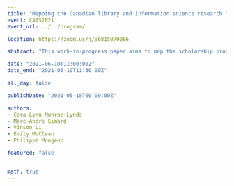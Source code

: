 ```yaml
---
title: "Mapping the Canadian library and information science research landscape"
event: CAIS2021
event_url: ../../program/

location: https://zoom.us/j/96815079086

abstract: "This work-in-progress paper aims to map the scholarship produced by the eight Canadian Library and Information Science (LIS) schools. After using the citation network to divide publications into several research areas, we analyze how the research output of different LIS schools is distributed across these areas, in an attempt to shed light on the schools’ specificities and commonalities and how each school contributes to the global picture of Canadian LIS research."

date: "2021-06-10T11:00:00Z"
date_end: "2021-06-10T11:30:00Z"

all_day: false

publishDate: "2021-05-18T00:00:00Z"

authors:
- Cora-Lynn Munroe-Lynds
- Marc-André Simard
- Vinson Li
- Emily McClean
- Philippe Mongeon

featured: false


math: true
---
```

